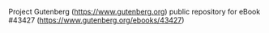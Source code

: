 Project Gutenberg (https://www.gutenberg.org) public repository for eBook #43427 (https://www.gutenberg.org/ebooks/43427)
